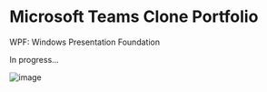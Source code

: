 # Microsoft Teams Clone Portfolio

WPF: Windows Presentation Foundation

In progress...

![image](https://user-images.githubusercontent.com/87354014/126905896-17f4a422-5419-48ec-853e-d6e39d2db5f1.png)

